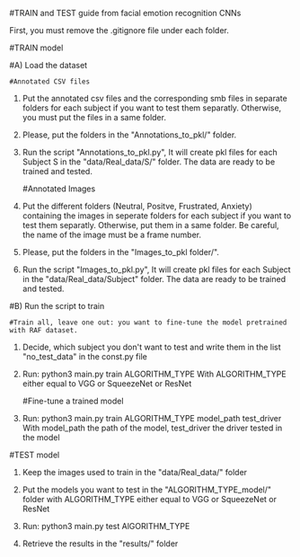 #TRAIN and TEST guide from facial emotion recognition CNNs

First, you must remove the .gitignore file under each folder.

#TRAIN model

#A) Load the dataset

	#Annotated CSV files

1) Put the annotated csv files and the corresponding smb files in separate folders for each subject if you want to test them separatly. Otherwise, you must put the files in a same folder.

2) Please, put the folders in the "Annotations_to_pkl/" folder.

3) Run the script "Annotations_to_pkl.py", It will create pkl files for each Subject S in the "data/Real_data/S/" folder. The data are ready to be trained and tested. 


	#Annotated Images

1) Put the different folders (Neutral, Positve, Frustrated, Anxiety) containing the images in seperate folders for each subject if you want to test them separatly. Otherwise, put them in a same folder. Be careful, the name of the image must be a frame number.

2) Please, put the folders in the "Images_to_pkl folder/".

3) Run the script "Images_to_pkl.py", It will create pkl files for each Subject in the "data/Real_data/Subject" folder. The data are ready to be trained and tested.


#B) Run the script to train

	#Train all, leave one out: you want to fine-tune the model pretrained with RAF dataset.

1) Decide, which subject you don't want to test and write them in the list "no_test_data" in the const.py file

2) Run: python3 main.py train ALGORITHM_TYPE
	With ALGORITHM_TYPE either equal to VGG or SqueezeNet or ResNet

	#Fine-tune a trained model

1) Run: python3 main.py train ALGORITHM_TYPE model_path test_driver
	With model_path the path of the model, test_driver the driver tested in the model


#TEST model

1) Keep the images used to train in the "data/Real_data/" folder

2) Put the models you want to test in the "ALGORITHM_TYPE_model/" folder with ALGORITHM_TYPE either equal to VGG or SqueezeNet or ResNet

3) Run: python3 main.py test AlGORITHM_TYPE

4) Retrieve the results in the "results/" folder
